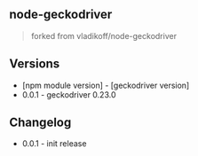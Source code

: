## node-geckodriver 

>  forked from vladikoff/node-geckodriver

## Versions

* [npm module version] - [geckodriver version]
* 0.0.1 - geckodriver 0.23.0

## Changelog

* 0.0.1 - init release
